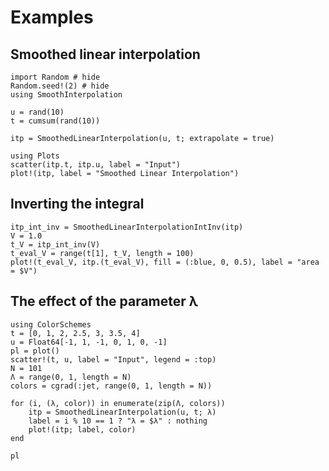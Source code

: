 # Examples

## Smoothed linear interpolation

```@example 1
import Random # hide
Random.seed!(2) # hide
using SmoothInterpolation

u = rand(10)
t = cumsum(rand(10))

itp = SmoothedLinearInterpolation(u, t; extrapolate = true)
```

```@example 1
using Plots
scatter(itp.t, itp.u, label = "Input")
plot!(itp, label = "Smoothed Linear Interpolation")
```

## Inverting the integral

```@example 1
itp_int_inv = SmoothedLinearInterpolationIntInv(itp)
V = 1.0
t_V = itp_int_inv(V)
t_eval_V = range(t[1], t_V, length = 100)
plot!(t_eval_V, itp.(t_eval_V), fill = (:blue, 0, 0.5), label = "area = $V")
```

## The effect of the parameter λ

```@example 1
using ColorSchemes
t = [0, 1, 2, 2.5, 3, 3.5, 4]
u = Float64[-1, 1, -1, 0, 1, 0, -1]
pl = plot()
scatter!(t, u, label = "Input", legend = :top)
N = 101
Λ = range(0, 1, length = N)
colors = cgrad(:jet, range(0, 1, length = N))

for (i, (λ, color)) in enumerate(zip(Λ, colors))
    itp = SmoothedLinearInterpolation(u, t; λ)
    label = i % 10 == 1 ? "λ = $λ" : nothing 
    plot!(itp; label, color)
end

pl
```